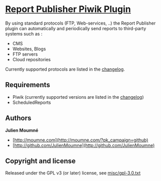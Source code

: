 # [Report Publisher Piwik Plugin](http://dev.piwik.org/trac/ticket/3118)

By using standard protocols (FTP, Web-services, ..) the Report Publisher plugin can automatically and periodically send reports to third-party systems such as :

  * CMS
  * Websites, Blogs
  * FTP servers
  * Cloud repositories

Currently supported protocols are listed in the [changelog](CHANGELOG.md).

## Requirements

+ Piwik (currently supported versions are listed in the [changelog](CHANGELOG.md))
+ ScheduledReports

## Authors

**Julien Moumné**

+ [http://moumne.com](http://moumne.com/?pk_campaign=github)
+ [http://github.com/JulienMoumne](http://github.com/JulienMoumne)

## Copyright and license

Released under the GPL v3 (or later) license, see [misc/gpl-3.0.txt](misc/gpl-3.0.txt)